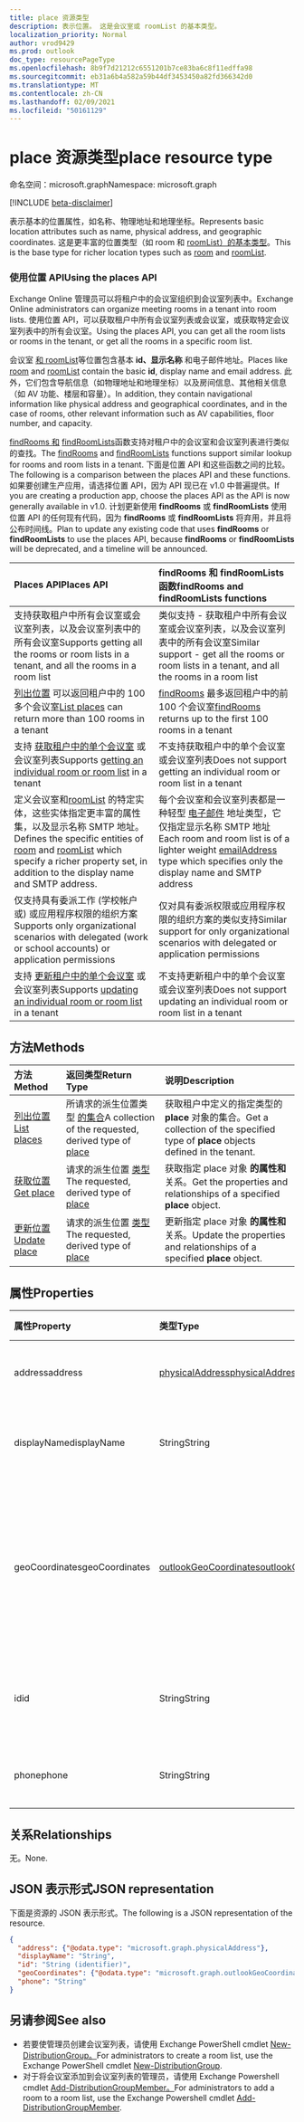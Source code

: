 ```yaml
---
title: place 资源类型
description: 表示位置。 这是会议室或 roomList 的基本类型。
localization_priority: Normal
author: vrod9429
ms.prod: outlook
doc_type: resourcePageType
ms.openlocfilehash: 8b9f7d21212c6551201b7ce83ba6c8f11edffa98
ms.sourcegitcommit: eb31a6b4a582a59b44df3453450a82fd366342d0
ms.translationtype: MT
ms.contentlocale: zh-CN
ms.lasthandoff: 02/09/2021
ms.locfileid: "50161129"
---
```

# <a name="place-resource-type"></a><span data-ttu-id="7eb5b-104">place 资源类型</span><span class="sxs-lookup"><span data-stu-id="7eb5b-104">place resource type</span></span>

<span data-ttu-id="7eb5b-105">命名空间：microsoft.graph</span><span class="sxs-lookup"><span data-stu-id="7eb5b-105">Namespace: microsoft.graph</span></span>

[!INCLUDE [beta-disclaimer](../../includes/beta-disclaimer.md)]

<span data-ttu-id="7eb5b-106">表示基本的位置属性，如名称、物理地址和地理坐标。</span><span class="sxs-lookup"><span data-stu-id="7eb5b-106">Represents basic location attributes such as name, physical address, and geographic coordinates.</span></span> <span data-ttu-id="7eb5b-107">这是更丰富的位置类型（如 room 和[](room.md) [roomList）的基本类型](roomlist.md)。</span><span class="sxs-lookup"><span data-stu-id="7eb5b-107">This is the base type for richer location types such as [room](room.md) and [roomList](roomlist.md).</span></span>

### <a name="using-the-places-api"></a><span data-ttu-id="7eb5b-108">使用位置 API</span><span class="sxs-lookup"><span data-stu-id="7eb5b-108">Using the places API</span></span>
<span data-ttu-id="7eb5b-109">Exchange Online 管理员可以将租户中的会议室组织到会议室列表中。</span><span class="sxs-lookup"><span data-stu-id="7eb5b-109">Exchange Online administrators can organize meeting rooms in a tenant into room lists.</span></span> <span data-ttu-id="7eb5b-110">使用位置 API，可以获取租户中所有会议室列表或会议室，或获取特定会议室列表中的所有会议室。</span><span class="sxs-lookup"><span data-stu-id="7eb5b-110">Using the places API, you can get all the room lists or rooms in the tenant, or get all the rooms in a specific room list.</span></span>

<span data-ttu-id="7eb5b-111">会议室 [和 roomList](room.md)等位置包含基本 [](roomlist.md)**id、显示名称** 和电子邮件地址。</span><span class="sxs-lookup"><span data-stu-id="7eb5b-111">Places like [room](room.md) and [roomList](roomlist.md) contain the basic **id**, display name and email address.</span></span> <span data-ttu-id="7eb5b-112">此外，它们包含导航信息（如物理地址和地理坐标）以及房间信息、其他相关信息（如 AV 功能、楼层和容量）。</span><span class="sxs-lookup"><span data-stu-id="7eb5b-112">In addition, they contain navigational information like physical address and geographical coordinates, and in the case of rooms, other relevant information such as AV capabilities, floor number, and capacity.</span></span>

<span data-ttu-id="7eb5b-113">[findRooms 和](../api/user-findrooms.md) [findRoomLists](../api/user-findroomlists.md)函数支持对租户中的会议室和会议室列表进行类似的查找。</span><span class="sxs-lookup"><span data-stu-id="7eb5b-113">The [findRooms](../api/user-findrooms.md) and [findRoomLists](../api/user-findroomlists.md) functions support similar lookup for rooms and room lists in a tenant.</span></span> <span data-ttu-id="7eb5b-114">下面是位置 API 和这些函数之间的比较。</span><span class="sxs-lookup"><span data-stu-id="7eb5b-114">The following is a comparison between the places API and these functions.</span></span>  <span data-ttu-id="7eb5b-115">如果要创建生产应用，请选择位置 API，因为 API 现已在 v1.0 中普遍提供。</span><span class="sxs-lookup"><span data-stu-id="7eb5b-115">If you are creating a production app, choose the places API as the API is now generally available in v1.0.</span></span> <span data-ttu-id="7eb5b-116">计划更新使用 **findRooms** 或 **findRoomLists** 使用位置 API 的任何现有代码，因为 **findRooms** 或 **findRoomLists** 将弃用，并且将公布时间线。</span><span class="sxs-lookup"><span data-stu-id="7eb5b-116">Plan to update any existing code that uses **findRooms** or **findRoomLists** to use the places API, because **findRooms** or **findRoomLists** will be deprecated, and a timeline will be announced.</span></span>

|<span data-ttu-id="7eb5b-117">Places API</span><span class="sxs-lookup"><span data-stu-id="7eb5b-117">Places API</span></span> |<span data-ttu-id="7eb5b-118">findRooms 和 findRoomLists 函数</span><span class="sxs-lookup"><span data-stu-id="7eb5b-118">findRooms and findRoomLists functions</span></span>|
|:------------------------------------|:-----------------------------|
|<span data-ttu-id="7eb5b-119">支持获取租户中所有会议室或会议室列表，以及会议室列表中的所有会议室</span><span class="sxs-lookup"><span data-stu-id="7eb5b-119">Supports getting all the rooms or room lists in a tenant, and all the rooms in a room list</span></span> | <span data-ttu-id="7eb5b-120">类似支持 - 获取租户中所有会议室或会议室列表，以及会议室列表中的所有会议室</span><span class="sxs-lookup"><span data-stu-id="7eb5b-120">Similar support - get all the rooms or room lists in a tenant, and all the rooms in a room list</span></span>|
|<span data-ttu-id="7eb5b-121">[列出位置](../api/place-list.md) 可以返回租户中的 100 多个会议室</span><span class="sxs-lookup"><span data-stu-id="7eb5b-121">[List places](../api/place-list.md) can return more than 100 rooms in a tenant</span></span> | <span data-ttu-id="7eb5b-122">[findRooms](../api/user-findrooms.md) 最多返回租户中的前 100 个会议室</span><span class="sxs-lookup"><span data-stu-id="7eb5b-122">[findRooms](../api/user-findrooms.md) returns up to the first 100 rooms in a tenant</span></span> |
|<span data-ttu-id="7eb5b-123">支持 [获取租户中的单个会议室](../api/place-get.md) 或会议室列表</span><span class="sxs-lookup"><span data-stu-id="7eb5b-123">Supports [getting an individual room or room list](../api/place-get.md) in a tenant</span></span> | <span data-ttu-id="7eb5b-124">不支持获取租户中的单个会议室或会议室列表</span><span class="sxs-lookup"><span data-stu-id="7eb5b-124">Does not support getting an individual room or room list in a tenant</span></span>
|<span data-ttu-id="7eb5b-125">定义会议室和[roomList](roomlist.md) [](room.md)的特定实体，这些实体指定更丰富的属性集，以及显示名称 SMTP 地址。</span><span class="sxs-lookup"><span data-stu-id="7eb5b-125">Defines the specific entities of [room](room.md) and [roomList](roomlist.md) which specify a richer property set, in addition to the display name and SMTP address.</span></span> | <span data-ttu-id="7eb5b-126">每个会议室和会议室列表都是一种轻型 [电子邮件](emailaddress.md) 地址类型，它仅指定显示名称 SMTP 地址</span><span class="sxs-lookup"><span data-stu-id="7eb5b-126">Each room and room list is of a lighter weight [emailAddress](emailaddress.md) type which specifies only the display name and SMTP address</span></span>|
|<span data-ttu-id="7eb5b-127">仅支持具有委派工作 (学校帐户或) 或应用程序权限的组织方案</span><span class="sxs-lookup"><span data-stu-id="7eb5b-127">Supports only organizational scenarios with delegated (work or school accounts) or application permissions</span></span> | <span data-ttu-id="7eb5b-128">仅对具有委派权限或应用程序权限的组织方案的类似支持</span><span class="sxs-lookup"><span data-stu-id="7eb5b-128">Similar support for only organizational scenarios with delegated or application permissions</span></span>|
|<span data-ttu-id="7eb5b-129">支持 [更新租户中的单个会议室](../api/place-update.md) 或会议室列表</span><span class="sxs-lookup"><span data-stu-id="7eb5b-129">Supports [updating an individual room or room list](../api/place-update.md) in a tenant</span></span> | <span data-ttu-id="7eb5b-130">不支持更新租户中的单个会议室或会议室列表</span><span class="sxs-lookup"><span data-stu-id="7eb5b-130">Does not support updating an individual room or room list in a tenant</span></span>

## <a name="methods"></a><span data-ttu-id="7eb5b-131">方法</span><span class="sxs-lookup"><span data-stu-id="7eb5b-131">Methods</span></span>

| <span data-ttu-id="7eb5b-132">方法</span><span class="sxs-lookup"><span data-stu-id="7eb5b-132">Method</span></span>                              | <span data-ttu-id="7eb5b-133">返回类型</span><span class="sxs-lookup"><span data-stu-id="7eb5b-133">Return Type</span></span>                  | <span data-ttu-id="7eb5b-134">说明</span><span class="sxs-lookup"><span data-stu-id="7eb5b-134">Description</span></span> |
|:------------------------------------|:-----------------------------|:--------|
| [<span data-ttu-id="7eb5b-135">列出位置</span><span class="sxs-lookup"><span data-stu-id="7eb5b-135">List places</span></span>](../api/place-list.md) | <span data-ttu-id="7eb5b-136">所请求的派生位置类型 [的集合](place.md)</span><span class="sxs-lookup"><span data-stu-id="7eb5b-136">A collection of the requested, derived type of [place](place.md)</span></span> | <span data-ttu-id="7eb5b-137">获取租户中定义的指定类型的 **place** 对象的集合。</span><span class="sxs-lookup"><span data-stu-id="7eb5b-137">Get a collection of the specified type of **place** objects defined in the tenant.</span></span> |
| [<span data-ttu-id="7eb5b-138">获取位置</span><span class="sxs-lookup"><span data-stu-id="7eb5b-138">Get place</span></span>](../api/place-get.md)    | <span data-ttu-id="7eb5b-139">请求的派生位置 [类型](place.md)</span><span class="sxs-lookup"><span data-stu-id="7eb5b-139">The requested, derived type of [place](place.md)</span></span>            | <span data-ttu-id="7eb5b-140">获取指定 place 对象 **的属性和** 关系。</span><span class="sxs-lookup"><span data-stu-id="7eb5b-140">Get the properties and relationships of a specified **place** object.</span></span> |
| [<span data-ttu-id="7eb5b-141">更新位置</span><span class="sxs-lookup"><span data-stu-id="7eb5b-141">Update place</span></span>](../api/place-update.md)    | <span data-ttu-id="7eb5b-142">请求的派生位置 [类型](place.md)</span><span class="sxs-lookup"><span data-stu-id="7eb5b-142">The requested, derived type of [place](place.md)</span></span>            | <span data-ttu-id="7eb5b-143">更新指定 place 对象 **的属性和** 关系。</span><span class="sxs-lookup"><span data-stu-id="7eb5b-143">Update the properties and relationships of a specified **place** object.</span></span> |

## <a name="properties"></a><span data-ttu-id="7eb5b-144">属性</span><span class="sxs-lookup"><span data-stu-id="7eb5b-144">Properties</span></span>

| <span data-ttu-id="7eb5b-145">属性</span><span class="sxs-lookup"><span data-stu-id="7eb5b-145">Property</span></span>       | <span data-ttu-id="7eb5b-146">类型</span><span class="sxs-lookup"><span data-stu-id="7eb5b-146">Type</span></span>                                              | <span data-ttu-id="7eb5b-147">说明</span><span class="sxs-lookup"><span data-stu-id="7eb5b-147">Description</span></span> |
|:---------------|:--------------------------------------------------|:--------|
| <span data-ttu-id="7eb5b-148">address</span><span class="sxs-lookup"><span data-stu-id="7eb5b-148">address</span></span>        | [<span data-ttu-id="7eb5b-149">physicalAddress</span><span class="sxs-lookup"><span data-stu-id="7eb5b-149">physicalAddress</span></span>](physicaladdress.md)             | <span data-ttu-id="7eb5b-150">位置的街道地址。</span><span class="sxs-lookup"><span data-stu-id="7eb5b-150">The street address of the place.</span></span> |
| <span data-ttu-id="7eb5b-151">displayName</span><span class="sxs-lookup"><span data-stu-id="7eb5b-151">displayName</span></span>    | <span data-ttu-id="7eb5b-152">String</span><span class="sxs-lookup"><span data-stu-id="7eb5b-152">String</span></span>                                            | <span data-ttu-id="7eb5b-153">与位置关联的名称。</span><span class="sxs-lookup"><span data-stu-id="7eb5b-153">The name associated with the place.</span></span> |
| <span data-ttu-id="7eb5b-154">geoCoordinates</span><span class="sxs-lookup"><span data-stu-id="7eb5b-154">geoCoordinates</span></span> | [<span data-ttu-id="7eb5b-155">outlookGeoCoordinates</span><span class="sxs-lookup"><span data-stu-id="7eb5b-155">outlookGeoCoordinates</span></span>](outlookgeocoordinates.md) | <span data-ttu-id="7eb5b-156">指定以纬度、经度和纬度（可选） (高度坐标) 位置。</span><span class="sxs-lookup"><span data-stu-id="7eb5b-156">Specifies the place location in latitude, longitude and (optionally) altitude coordinates.</span></span> |
| <span data-ttu-id="7eb5b-157">id</span><span class="sxs-lookup"><span data-stu-id="7eb5b-157">id</span></span>             | <span data-ttu-id="7eb5b-158">String</span><span class="sxs-lookup"><span data-stu-id="7eb5b-158">String</span></span>                                            | <span data-ttu-id="7eb5b-159">位置的唯一标识符。</span><span class="sxs-lookup"><span data-stu-id="7eb5b-159">Unique identifier for the place.</span></span> <span data-ttu-id="7eb5b-160">只读。</span><span class="sxs-lookup"><span data-stu-id="7eb5b-160">Read-only.</span></span> |
| <span data-ttu-id="7eb5b-161">phone</span><span class="sxs-lookup"><span data-stu-id="7eb5b-161">phone</span></span>          | <span data-ttu-id="7eb5b-162">String</span><span class="sxs-lookup"><span data-stu-id="7eb5b-162">String</span></span>                                            | <span data-ttu-id="7eb5b-163">位置的电话号码。</span><span class="sxs-lookup"><span data-stu-id="7eb5b-163">The phone number of the place.</span></span> |

## <a name="relationships"></a><span data-ttu-id="7eb5b-164">关系</span><span class="sxs-lookup"><span data-stu-id="7eb5b-164">Relationships</span></span>

<span data-ttu-id="7eb5b-165">无。</span><span class="sxs-lookup"><span data-stu-id="7eb5b-165">None.</span></span>

## <a name="json-representation"></a><span data-ttu-id="7eb5b-166">JSON 表示形式</span><span class="sxs-lookup"><span data-stu-id="7eb5b-166">JSON representation</span></span>

<span data-ttu-id="7eb5b-167">下面是资源的 JSON 表示形式。</span><span class="sxs-lookup"><span data-stu-id="7eb5b-167">The following is a JSON representation of the resource.</span></span>

<!-- {
  "blockType": "resource",
  "optionalProperties": [

  ],
  "@odata.type": "microsoft.graph.place"
}-->

```json
{
  "address": {"@odata.type": "microsoft.graph.physicalAddress"},
  "displayName": "String",
  "id": "String (identifier)",
  "geoCoordinates": {"@odata.type": "microsoft.graph.outlookGeoCoordinates"},
  "phone": "String"
}
```

## <a name="see-also"></a><span data-ttu-id="7eb5b-168">另请参阅</span><span class="sxs-lookup"><span data-stu-id="7eb5b-168">See also</span></span>
- <span data-ttu-id="7eb5b-169">若要使管理员创建会议室列表，请使用 Exchange PowerShell cmdlet [New-DistributionGroup。](/powershell/module/exchange/users-and-groups/new-distributiongroup)</span><span class="sxs-lookup"><span data-stu-id="7eb5b-169">For administrators to create a room list, use the Exchange PowerShell cmdlet [New-DistributionGroup](/powershell/module/exchange/users-and-groups/new-distributiongroup).</span></span>
- <span data-ttu-id="7eb5b-170">对于将会议室添加到会议室列表的管理员，请使用 Exchange Powershell cmdlet [Add-DistributionGroupMember。](/powershell/module/exchange/users-and-groups/add-distributiongroupmember)</span><span class="sxs-lookup"><span data-stu-id="7eb5b-170">For administrators to add a room to a room list, use the Exchange Powershell cmdlet [Add-DistributionGroupMember](/powershell/module/exchange/users-and-groups/add-distributiongroupmember).</span></span>

<!-- uuid: 16cd6b66-4b1a-43a1-adaf-3a886856ed98
2019-02-04 14:57:30 UTC -->
<!-- {
  "type": "#page.annotation",
  "description": "place resource",
  "keywords": "",
  "section": "documentation",
  "tocPath": ""
}-->
